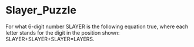 # Slayer_Puzzle
For what 6-digit number SLAYER is the following equation true, where each letter stands for the digit in the position shown: SLAYER+SLAYER+SLAYER=LAYERS.
